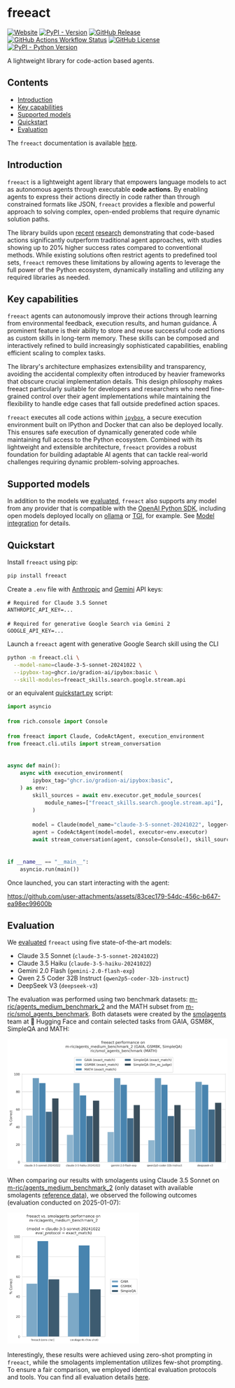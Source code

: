 # freeact

<p align="left">
    <a href="https://gradion-ai.github.io/freeact/"><img alt="Website" src="https://img.shields.io/website?url=https%3A%2F%2Fgradion-ai.github.io%2Ffreeact%2F&up_message=online&down_message=offline&label=docs"></a>
    <a href="https://pypi.org/project/freeact/"><img alt="PyPI - Version" src="https://img.shields.io/pypi/v/freeact?color=blue"></a>
    <a href="https://github.com/gradion-ai/freeact/releases"><img alt="GitHub Release" src="https://img.shields.io/github/v/release/gradion-ai/freeact"></a>
    <a href="https://github.com/gradion-ai/freeact/actions"><img alt="GitHub Actions Workflow Status" src="https://img.shields.io/github/actions/workflow/status/gradion-ai/freeact/test.yml"></a>
    <a href="https://github.com/gradion-ai/freeact/blob/main/LICENSE"><img alt="GitHub License" src="https://img.shields.io/github/license/gradion-ai/freeact?color=blueviolet"></a>
    <a href="https://pypi.org/project/freeact/"><img alt="PyPI - Python Version" src="https://img.shields.io/pypi/pyversions/freeact"></a>
</p>

A lightweight library for code-action based agents.

## Contents

- [Introduction](#introduction)
- [Key capabilities](#key-capabilities)
- [Supported models](#supported-models)
- [Quickstart](#quickstart)
- [Evaluation](#evaluation)

The `freeact` documentation is available [here](https://gradion-ai.github.io/freeact/).

## Introduction

`freeact` is a lightweight agent library that empowers language models to act as autonomous agents through executable **code actions**. By enabling agents to express their actions directly in code rather than through constrained formats like JSON, `freeact` provides a flexible and powerful approach to solving complex, open-ended problems that require dynamic solution paths.

The library builds upon [recent](https://arxiv.org/abs/2402.01030) [research](https://arxiv.org/abs/2411.01747) demonstrating that code-based actions significantly outperform traditional agent approaches, with studies showing up to 20% higher success rates compared to conventional methods. While existing solutions often restrict agents to predefined tool sets, `freeact` removes these limitations by allowing agents to leverage the full power of the Python ecosystem, dynamically installing and utilizing any required libraries as needed.

## Key capabilities

`freeact` agents can autonomously improve their actions through learning from environmental feedback, execution results, and human guidance. A prominent feature is their ability to store and reuse successful code actions as custom skills in long-term memory. These skills can be composed and interactively refined to build increasingly sophisticated capabilities, enabling efficient scaling to complex tasks.

The library's architecture emphasizes extensibility and transparency, avoiding the accidental complexity often introduced by heavier frameworks that obscure crucial implementation details. This design philosophy makes freeact particularly suitable for developers and researchers who need fine-grained control over their agent implementations while maintaining the flexibility to handle edge cases that fall outside predefined action spaces.

`freeact` executes all code actions within [`ipybox`](https://gradion-ai.github.io/ipybox/), a secure execution environment built on IPython and Docker that can also be deployed locally. This ensures safe execution of dynamically generated code while maintaining full access to the Python ecosystem. Combined with its lightweight and extensible architecture, `freeact` provides a robust foundation for building adaptable AI agents that can tackle real-world challenges requiring dynamic problem-solving approaches.

## Supported models

In addition to the models we [evaluated](#evaluation), `freeact` also supports any model from any provider that is compatible with the [OpenAI Python SDK](https://github.com/openai/openai-python), including open models deployed locally on [ollama](https://ollama.com/) or [TGI](https://huggingface.co/docs/text-generation-inference/index), for example. See [Model integration](https://gradion-ai.github.io/freeact/models/#model-integration) for details.

## Quickstart

Install `freeact` using pip:

```bash
pip install freeact
```

Create a `.env` file with [Anthropic](https://console.anthropic.com/settings/keys) and [Gemini](https://aistudio.google.com/app/apikey) API keys:

```env title=".env"
# Required for Claude 3.5 Sonnet
ANTHROPIC_API_KEY=...

# Required for generative Google Search via Gemini 2
GOOGLE_API_KEY=...
```

Launch a `freeact` agent with generative Google Search skill using the CLI

```bash
python -m freeact.cli \
  --model-name=claude-3-5-sonnet-20241022 \
  --ipybox-tag=ghcr.io/gradion-ai/ipybox:basic \
  --skill-modules=freeact_skills.search.google.stream.api
```

or an equivalent [quickstart.py](freeact/examples/quickstart.py) script:

```python
import asyncio

from rich.console import Console

from freeact import Claude, CodeActAgent, execution_environment
from freeact.cli.utils import stream_conversation


async def main():
    async with execution_environment(
        ipybox_tag="ghcr.io/gradion-ai/ipybox:basic",
    ) as env:
        skill_sources = await env.executor.get_module_sources(
            module_names=["freeact_skills.search.google.stream.api"],
        )

        model = Claude(model_name="claude-3-5-sonnet-20241022", logger=env.logger)
        agent = CodeActAgent(model=model, executor=env.executor)
        await stream_conversation(agent, console=Console(), skill_sources=skill_sources)


if __name__ == "__main__":
    asyncio.run(main())
```

Once launched, you can start interacting with the agent:

https://github.com/user-attachments/assets/83cec179-54dc-456c-b647-ea98ec99600b

## Evaluation

We [evaluated](evaluation) `freeact` using five state-of-the-art models:

- Claude 3.5 Sonnet (`claude-3-5-sonnet-20241022`)
- Claude 3.5 Haiku (`claude-3-5-haiku-20241022`)
- Gemini 2.0 Flash (`gemini-2.0-flash-exp`)
- Qwen 2.5 Coder 32B Instruct (`qwen2p5-coder-32b-instruct`)
- DeepSeek V3 (`deepseek-v3`)

The evaluation was performed using two benchmark datasets: [m-ric/agents_medium_benchmark_2](https://huggingface.co/datasets/m-ric/agents_medium_benchmark_2) and the MATH subset from [m-ric/smol_agents_benchmark](https://huggingface.co/datasets/m-ric/smol_agents_benchmark). Both datasets were created by the [smolagents](https://github.com/huggingface/smolagents) team at 🤗 Hugging Face and contain selected tasks from GAIA, GSM8K, SimpleQA and MATH:

[<img src="docs/eval/eval-plot.png" alt="Performance">](docs/eval/eval-plot.png)

When comparing our results with smolagents using Claude 3.5 Sonnet on [m-ric/agents_medium_benchmark_2](https://huggingface.co/datasets/m-ric/agents_medium_benchmark_2) (only dataset with available smolagents [reference data](https://github.com/huggingface/smolagents/blob/c22fedaee17b8b966e86dc53251f210788ae5c19/examples/benchmark.ipynb)), we observed the following outcomes (evaluation conducted on 2025-01-07):

[<img src="docs/eval/eval-plot-comparison.png" alt="Performance comparison" width="60%">](docs/eval/eval-plot-comparison.png)

Interestingly, these results were achieved using zero-shot prompting in `freeact`, while the smolagents implementation utilizes few-shot prompting. To ensure a fair comparison, we employed identical evaluation protocols and tools. You can find all evaluation details [here](evaluation).
